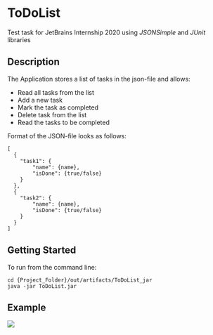 # ToDoList
Test task for JetBrains Internship 2020 using *JSONSimple* and *JUnit* libraries

## Description
The Application stores a list of tasks in the json-file and allows:
* Read all tasks from the list
* Add a new task
* Mark the task as completed
* Delete task from the list
* Read the tasks to be completed

Format of the JSON-file looks as follows:
```
[
  { 
    "task1": {
        "name": {name},
        "isDone": {true/false}
    }
  },
  {
    "task2": {
        "name": {name},
        "isDone": {true/false}
    }
  }
]
```

## Getting Started
To run from the command line:
```
cd {Project_Folder}/out/artifacts/ToDoList_jar
java -jar ToDoList.jar
```

## Example
![](https://b.radikal.ru/b28/2004/32/ac695f81b417.png)
